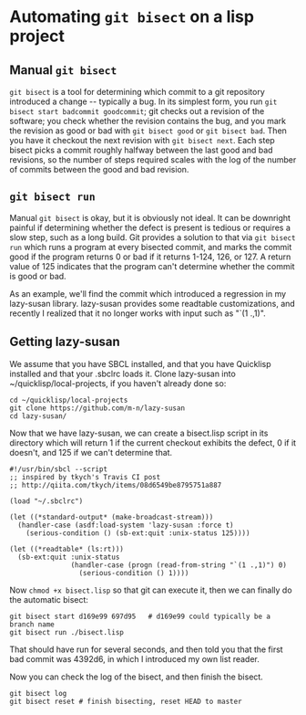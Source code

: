 # Automating `git bisect` on a lisp project

## Manual `git bisect`

`git bisect` is a tool for determining which commit to a git
repository introduced a change -- typically a bug. In its simplest
form, you run `git bisect start badcommit goodcommit`; git checks out
a revision of the software; you check whether the revision contains
the bug, and you mark the revision as good or bad with `git bisect
good` or `git bisect bad`. Then you have it checkout the next revision
with `git bisect next`. Each step bisect picks a commit roughly
halfway between the last good and bad revisions, so the number of
steps required scales with the log of the number of commits between
the good and bad revision.

## `git bisect run`

Manual `git bisect` is okay, but it is obviously not ideal. It can be
downright painful if determining whether the defect is present is
tedious or requires a slow step, such as a long build. Git provides a
solution to that via `git bisect run` which runs a program at every
bisected commit, and marks the commit good if the program returns 0 or
bad if it returns 1-124, 126, or 127. A return value of 125 indicates
that the program can't determine whether the commit is good or bad.

As an example, we'll find the commit which introduced a regression in
my lazy-susan library. lazy-susan provides some readtable
customizations, and recently I realized that it no longer works with
input such as "`(1 .,1)".

## Getting lazy-susan

We assume that you have SBCL installed, and that you have Quicklisp
installed and that your .sbclrc loads it. Clone lazy-susan into
~/quicklisp/local-projects, if you haven't already done so:

    cd ~/quicklisp/local-projects
    git clone https://github.com/m-n/lazy-susan
    cd lazy-susan/

Now that we have lazy-susan, we can create a bisect.lisp script in its
directory which will return 1 if the current checkout exhibits the
defect, 0 if it doesn't, and 125 if we can't determine that.

    #!/usr/bin/sbcl --script
    ;; inspired by tkych's Travis CI post
    ;; http://qiita.com/tkych/items/08d6549be8795751a887

    (load "~/.sbclrc")

    (let ((*standard-output* (make-broadcast-stream)))
      (handler-case (asdf:load-system 'lazy-susan :force t)
        (serious-condition () (sb-ext:quit :unix-status 125))))

    (let ((*readtable* (ls:rt)))
      (sb-ext:quit :unix-status
                   (handler-case (progn (read-from-string "`(1 .,1)") 0)
                     (serious-condition () 1))))

Now `chmod +x bisect.lisp` so that git can execute it, then we can
finally do the automatic bisect:

    git bisect start d169e99 697d95   # d169e99 could typically be a branch name
    git bisect run ./bisect.lisp

That should have run for several seconds, and then told you that the
first bad commit was 4392d6, in which I introduced my own list reader.

Now you can check the log of the bisect, and then finish the bisect.

    git bisect log
    git bisect reset # finish bisecting, reset HEAD to master
